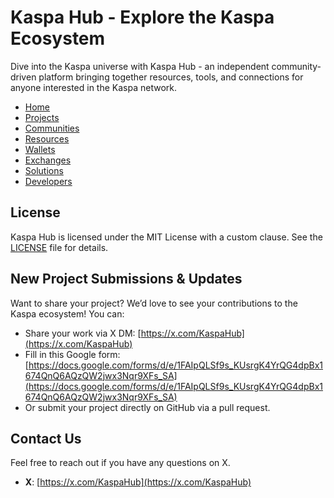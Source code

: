 # Kaspa Hub - Explore the Kaspa Ecosystem
Dive into the Kaspa universe with Kaspa Hub - an independent community-driven platform bringing together resources, tools, and connections for anyone interested in the Kaspa network.
- [Home](https://kaspahub.github.io/)
- [Projects](https://kaspahub.github.io/projects/)
- [Communities](https://kaspahub.github.io/communities/)
- [Resources](https://kaspahub.github.io/resources/)
- [Wallets](https://kaspahub.github.io/wallets/)
- [Exchanges](https://kaspahub.github.io/exchanges/)
- [Solutions](https://kaspahub.github.io/solutions/)
- [Developers](https://kaspahub.github.io/developers/)

## License
Kaspa Hub is licensed under the MIT License with a custom clause. See the [LICENSE](LICENSE) file for details.

## New Project Submissions & Updates
Want to share your project? We’d love to see your contributions to the Kaspa ecosystem! You can:
- Share your work via X DM: [https://x.com/KaspaHub](https://x.com/KaspaHub)
- Fill in this Google form: [https://docs.google.com/forms/d/e/1FAIpQLSf9s_KUsrgK4YrQG4dpBx1674QnQ6AQzQW2jwx3Nqr9XFs_SA](https://docs.google.com/forms/d/e/1FAIpQLSf9s_KUsrgK4YrQG4dpBx1674QnQ6AQzQW2jwx3Nqr9XFs_SA)
- Or submit your project directly on GitHub via a pull request.

## Contact Us
Feel free to reach out if you have any questions on X.
- **X**: [https://x.com/KaspaHub](https://x.com/KaspaHub)

